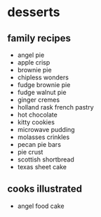 # desserts

## family recipes
- angel pie
- apple crisp
- brownie pie
- chipless wonders
- fudge brownie pie
- fudge walnut pie
- ginger cremes
- holland rask french pastry
- hot chocolate
- kitty cookies
- microwave pudding
- molasses crinkles
- pecan pie bars
- pie crust
- scottish shortbread
- texas sheet cake


## cooks illustrated
- angel food cake
